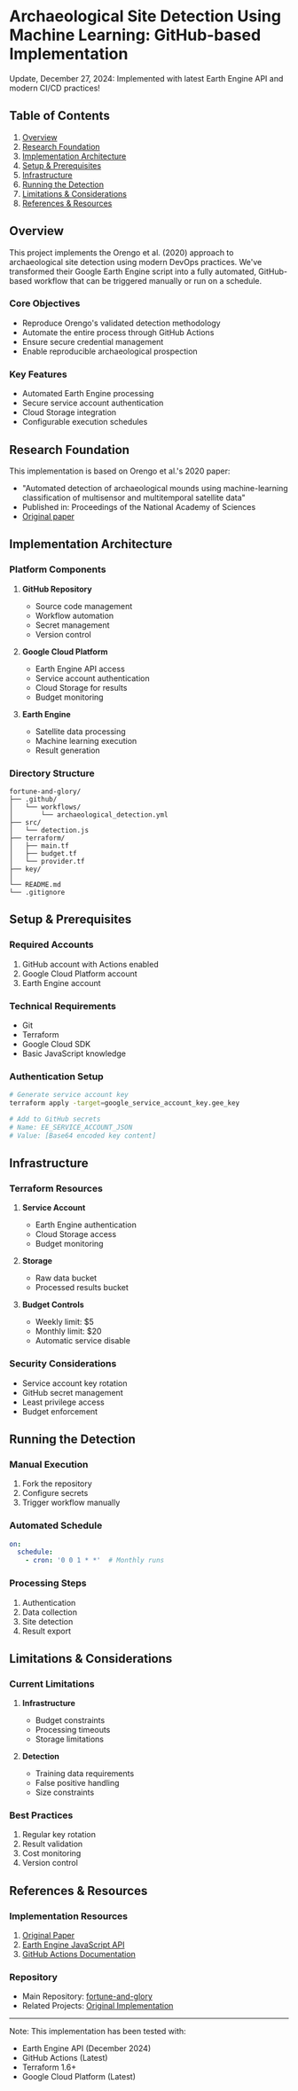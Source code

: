 # Archaeological Site Detection Using Machine Learning: GitHub-based Implementation

Update, December 27, 2024: Implemented with latest Earth Engine API and modern CI/CD practices!

## Table of Contents
1. [Overview](#overview)
2. [Research Foundation](#research-foundation)
3. [Implementation Architecture](#implementation-architecture)
4. [Setup & Prerequisites](#setup--prerequisites)
5. [Infrastructure](#infrastructure)
6. [Running the Detection](#running-the-detection)
7. [Limitations & Considerations](#limitations--considerations)
8. [References & Resources](#references--resources)

## Overview

This project implements the Orengo et al. (2020) approach to archaeological site detection using modern DevOps practices. We've transformed their Google Earth Engine script into a fully automated, GitHub-based workflow that can be triggered manually or run on a schedule.

### Core Objectives
- Reproduce Orengo's validated detection methodology
- Automate the entire process through GitHub Actions
- Ensure secure credential management
- Enable reproducible archaeological prospection

### Key Features
- Automated Earth Engine processing
- Secure service account authentication
- Cloud Storage integration
- Configurable execution schedules

## Research Foundation

This implementation is based on Orengo et al.'s 2020 paper:
- "Automated detection of archaeological mounds using machine-learning classification of multisensor and multitemporal satellite data"
- Published in: Proceedings of the National Academy of Sciences
- [Original paper](https://www.researchgate.net/publication/343098080)

## Implementation Architecture

### Platform Components
1. **GitHub Repository**
   - Source code management
   - Workflow automation
   - Secret management
   - Version control

2. **Google Cloud Platform**
   - Earth Engine API access
   - Service account authentication
   - Cloud Storage for results
   - Budget monitoring

3. **Earth Engine**
   - Satellite data processing
   - Machine learning execution
   - Result generation

### Directory Structure
```plaintext
fortune-and-glory/
├── .github/
│   └── workflows/
│       └── archaeological_detection.yml
├── src/
│   └── detection.js
├── terraform/
│   ├── main.tf
│   ├── budget.tf
│   └── provider.tf
├── key/
│
└── README.md
└── .gitignore
```

## Setup & Prerequisites

### Required Accounts
1. GitHub account with Actions enabled
2. Google Cloud Platform account
3. Earth Engine account

### Technical Requirements
- Git
- Terraform
- Google Cloud SDK
- Basic JavaScript knowledge

### Authentication Setup
```bash
# Generate service account key
terraform apply -target=google_service_account_key.gee_key

# Add to GitHub secrets
# Name: EE_SERVICE_ACCOUNT_JSON
# Value: [Base64 encoded key content]
```

## Infrastructure

### Terraform Resources
1. **Service Account**
   - Earth Engine authentication
   - Cloud Storage access
   - Budget monitoring

2. **Storage**
   - Raw data bucket
   - Processed results bucket

3. **Budget Controls**
   - Weekly limit: $5
   - Monthly limit: $20
   - Automatic service disable

### Security Considerations
- Service account key rotation
- GitHub secret management
- Least privilege access
- Budget enforcement

## Running the Detection

### Manual Execution
1. Fork the repository
2. Configure secrets
3. Trigger workflow manually

### Automated Schedule
```yaml
on:
  schedule:
    - cron: '0 0 1 * *'  # Monthly runs
```

### Processing Steps
1. Authentication
2. Data collection
3. Site detection
4. Result export

## Limitations & Considerations

### Current Limitations
1. **Infrastructure**
   - Budget constraints
   - Processing timeouts
   - Storage limitations

2. **Detection**
   - Training data requirements
   - False positive handling
   - Size constraints

### Best Practices
1. Regular key rotation
2. Result validation
3. Cost monitoring
4. Version control

## References & Resources

### Implementation Resources
1. [Original Paper](https://www.researchgate.net/publication/343098080)
2. [Earth Engine JavaScript API](https://developers.google.com/earth-engine/guides/getstarted)
3. [GitHub Actions Documentation](https://docs.github.com/en/actions)

### Repository
- Main Repository: [fortune-and-glory](https://github.com/yourusername/fortune-and-glory)
- Related Projects: [Original Implementation](https://github.com/horengo/Orengo_et_al_2020_PNAS)

---

Note: This implementation has been tested with:
- Earth Engine API (December 2024)
- GitHub Actions (Latest)
- Terraform 1.6+
- Google Cloud Platform (Latest)